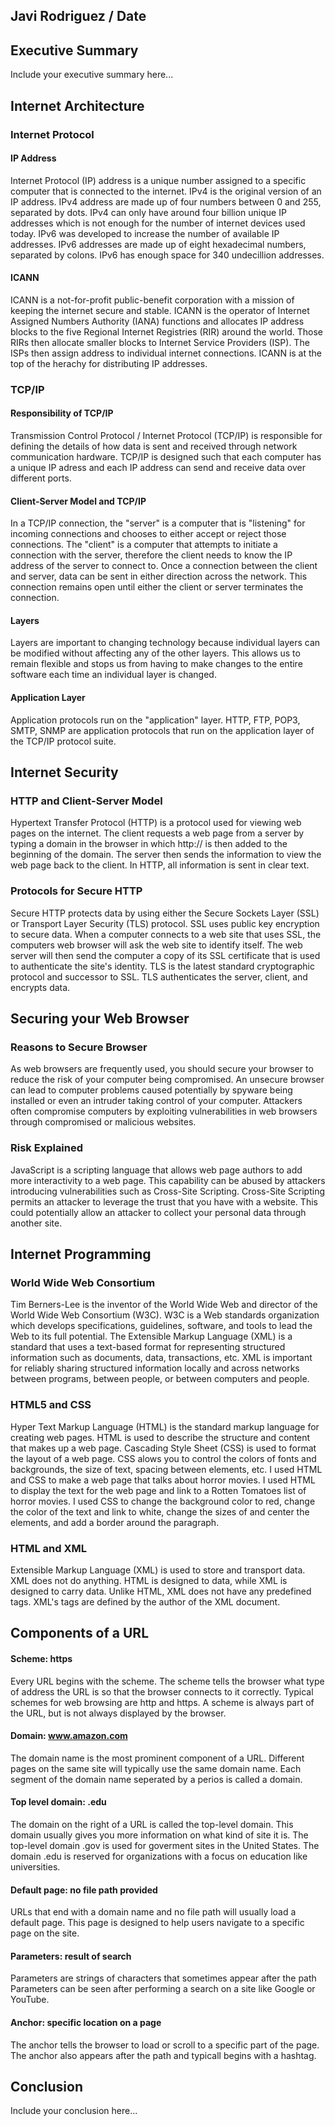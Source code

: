 ## Javi Rodriguez / Date

## Executive Summary 
Include your executive summary here...

## Internet Architecture
### Internet Protocol
#### IP Address
Internet Protocol (IP) address is a unique number assigned to a specific computer that is connected to the internet. IPv4 is the original version of an IP address. IPv4 address are made up of four numbers between 0 and 255, separated by dots. IPv4 can only have around four billion unique IP addresses which is not enough for the number of internet devices used today. IPv6 was developed to increase the number of available IP addresses. IPv6 addresses are made up of eight hexadecimal numbers, separated by colons. IPv6 has enough space for 340 undecillion addresses.
#### ICANN
ICANN is a not-for-profit public-benefit corporation with a mission of keeping the internet secure and stable. ICANN is the operator of Internet Assigned Numbers Authority (IANA) functions and allocates IP address blocks to the five Regional Internet Registries (RIR) around the world. Those RIRs then allocate smaller blocks to Internet Service Providers (ISP). The ISPs then assign address to individual internet connections. ICANN is at the top of the herachy for distributing IP addresses.
### TCP/IP
#### Responsibility of TCP/IP
Transmission Control Protocol / Internet Protocol (TCP/IP) is responsible for defining the details of how data is sent and received through network communication hardware. TCP/IP is designed such that each computer has a unique IP adress and each IP address can send and receive data over different ports.
#### Client-Server Model and TCP/IP
In a TCP/IP connection, the "server" is a computer that is "listening" for incoming connections and chooses to either accept or reject those connections. The "client" is a computer that attempts to initiate a connection with the server, therefore the client needs to know the IP address of the server to connect to. Once a connection between the client and server, data can be sent in either direction across the network. This connection remains open until either the client or server terminates the connection. 
#### Layers
Layers are important to changing technology because individual layers can be modified without affecting any of the other layers. This allows us to remain flexible and stops us from having to make changes to the entire software each time an individual layer is changed.
#### Application Layer
Application protocols run on the "application" layer. HTTP, FTP, POP3, SMTP, SNMP are application protocols that run on the application layer of the TCP/IP protocol suite.

## Internet Security
### HTTP and Client-Server Model
Hypertext Transfer Protocol (HTTP) is a protocol used for viewing web pages on the internet. The client requests a web page from a server by typing a domain in the browser in which http:// is then added to the beginning of the domain. The server then sends the information to view the web page back to the client. In HTTP, all information is sent in clear text.
### Protocols for Secure HTTP
Secure HTTP protects data by using either the Secure Sockets Layer (SSL) or Transport Layer Security (TLS) protocol. SSL uses public key encryption to secure data. When a computer connects to a web site that uses SSL, the computers web browser will ask the web site to identify itself. The web server will then send the computer a copy of its SSL certificate that is used to authenticate the site's identity. TLS is the latest standard cryptographic protocol and successor to SSL. TLS authenticates the server, client, and encrypts data.

## Securing your Web Browser
### Reasons to Secure Browser
As web browsers are frequently used, you should secure your browser to reduce the risk of your computer being compromised. An unsecure browser can lead to computer problems caused potentially by spyware being installed or even an intruder taking control of your computer. Attackers often compromise computers by exploiting vulnerabilities in web browsers through compromised or malicious websites. 
### Risk Explained
JavaScript is a scripting language that allows web page authors to add more interactivity to a web page. This capability can be abused by attackers introducing vulnerabilities such as Cross-Site Scripting. Cross-Site Scripting permits an attacker to leverage the trust that you have with a website. This could potentially allow an attacker to collect your personal data through another site.

## Internet Programming
### World Wide Web Consortium
Tim Berners-Lee is the inventor of the World Wide Web and director of the World Wide Web Consortium (W3C). W3C is a Web standards organization which develops specifications, guidelines, software, and tools to lead the Web to its full potential. The Extensible Markup Language (XML) is a standard that uses a text-based format for representing structured information such as documents, data, transactions, etc. XML is important for reliably sharing structured information locally and across networks between programs, between people, or between computers and people.
### HTML5 and CSS
Hyper Text Markup Language (HTML) is the standard markup language for creating web pages. HTML is used to describe the structure and content that makes up a web page. Cascading Style Sheet (CSS) is used to format the layout of a web page. CSS alows you to control the colors of fonts and backgrounds, the size of text, spacing between elements, etc. I used HTML and CSS to make a web page that talks about horror movies. I used HTML to display the text for the web page and link to a Rotten Tomatoes list of horror movies. I used CSS to change the background color to red, change the color of the text and link to white, change the sizes of and center the elements, and add a border around the paragraph.
### HTML and XML
Extensible Markup Language (XML) is used to store and transport data. XML does not do anything. HTML is designed to data, while XML is designed to carry data. Unlike HTML, XML does not have any predefined tags. XML's tags are defined by the author of the XML document.
## Components of a URL
#### Scheme: https
Every URL begins with the scheme. The scheme tells the browser what type of address the URL is so that the browser connects to it correctly. Typical schemes for web browsing are http and https. A scheme is always part of the URL, but is not always displayed by the browser.
#### Domain: www.amazon.com
The domain name is the most prominent component of a URL. Different pages on the same site will typically use the same domain name. Each segment of the domain name seperated by a perios is called a domain.
#### Top level domain: .edu
The domain on the right of a URL is called the top-level domain. This domain usually gives you more information on what kind of site it is. The top-level domain .gov is used for goverment sites in the United States. The domain .edu is reserved for organizations with a focus on education like universities.
#### Default page: no file path provided
URLs that end with a domain name and no file path will usually load  a default page. This page is designed to help users navigate to a specific page on the site.
#### Parameters: result of search
Parameters are strings of characters that sometimes appear after the path Parameters can be seen after performing a search on a site like Google or YouTube.
#### Anchor: specific location on a page
The anchor tells the browser to load or scroll to a specific part of the page. The anchor also appears after the path and typicall begins with a hashtag.

## Conclusion
Include your conclusion here...
